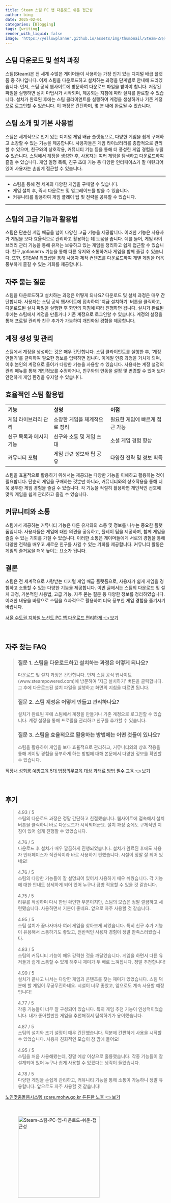```yaml
---
title: Steam 스팀 PC 앱 다운로드 쉬운 접근성
author: bing
date: 2025-02-01
categories: [Blogging]
tags: [writing]
render_with_liquid: false
image: 'https://yellowplanner.github.io/assets/img/thumbnail/Steam-스팀-PC-앱-다운로드-쉬운-접근성.webp'
---
```



<h2 id='스팀 다운로드 및 설치 과정'>스팀 다운로드 및 설치 과정</h2>

<p>스팀(Steam)은 전 세계 수많은 게이머들이 사용하는 가장 인기 있는 디지털 배급 플랫폼 중 하나입니다. 이제 스팀을 다운로드하고 설치하는 과정을 단계별로 안내해 드리겠습니다. 먼저, 스팀 공식 웹사이트에 방문하여 다운로드 파일을 받아야 합니다. 저장된 파일을 실행하면 설치 마법사가 시작되며, 제공되는 지침에 따라 설치를 완료할 수 있습니다. 설치가 완료된 후에는 스팀 클라이언트를 실행하여 계정을 생성하거나 기존 계정으로 로그인할 수 있습니다. 이 과정은 간단하며, 몇 분 내에 완료될 수 있습니다.</p>

<h2 id='스팀 소개 및 기본 사용법'>스팀 소개 및 기본 사용법</h2>

<p>스팀은 세계적으로 인기 있는 디지털 게임 배급 플랫폼으로, 다양한 게임을 쉽게 구매하고 소장할 수 있는 기능을 제공합니다. 사용자들은 게임 라이브러리를 종합적으로 관리할 수 있으며, 친구와의 상호작용, 커뮤니티 기능 등을 통해 더 풍성한 게임 경험을 누릴 수 있습니다. 스팀에서 계정을 생성한 후, 사용자는 여러 게임을 탐색하고 다운로드하여 즐길 수 있습니다. 게임 일정 목록, 친구 초대 기능 등 다양한 인터페이스가 잘 마련되어 있어 사용자는 손쉽게 접근할 수 있습니다.</p>

<hr />

<ul>
    <li>스팀을 통해 전 세계의 다양한 게임을 구매할 수 있습니다.</li>
    <li>게임 설치 후, 즉시 다운로드 및 업그레이드를 받을 수 있습니다.</li>
    <li>커뮤니티를 활용하여 게임 플레이 팁 및 전략을 공유할 수 있습니다.</li>
</ul>

<hr />

<h2 id='스팀의 고급 기능과 활용법'>스팀의 고급 기능과 활용법</h2>

<p>스팀은 단순한 게임 배급을 넘어 다양한 고급 기능을 제공합니다. 이러한 기능은 사용자가 게임을 보다 효율적으로 관리하고 활용하는 데 도움을 줍니다. 예를 들어, 게임 라이브러리 관리 기능을 통해 유저는 보유하고 있는 게임을 정리하고 쉽게 접근할 수 있습니다. 친구 добавлять 기능을 통해 다른 유저와 소통하거나 게임을 함께 즐길 수 있습니다. 또한, STEAM 워크샵을 통해 사용자 제작 컨텐츠를 다운로드하여 개별 게임을 더욱 풍부하게 즐길 수 있는 기회를 제공합니다.</p>

<h2 id='자주 묻는 질문'>자주 묻는 질문</h2>

<p>스팀을 다운로드하고 설치하는 과정은 어떻게 되나요? 다운로드 및 설치 과정은 매우 간단합니다. 사용자는 스팀 공식 웹사이트에 접속하여 '지금 설치하기' 버튼을 클릭하고, 다운로드된 설치 파일을 실행한 후 화면의 지침에 따라 진행하면 됩니다. 설치가 완료된 후에는 스팀에서 계정을 만들거나 기존 계정으로 로그인할 수 있습니다. 계정의 설정을 통해 프로필 관리와 친구 추가가 가능하여 개인화된 경험을 제공합니다.</p>

<h2 id='계정 생성 및 관리'>계정 생성 및 관리</h2>

<p>스팀에서 계정을 생성하는 것은 매우 간단합니다. 스팀 클라이언트를 실행한 후, '계정 만들기'를 클릭하여 필요한 정보를 입력하면 됩니다. 이메일 인증 과정을 거치게 되며, 이후 본인의 계정으로 들어가 다양한 기능을 사용할 수 있습니다. 사용자는 계정 설정의 관리 메뉴를 통해 개인정보를 수정하거나, 친구와의 연동을 설정 및 변경할 수 있어 보다 안전하게 게임 환경을 유지할 수 있습니다.</p>

<h2 id='효율적인 스팀 활용법'>효율적인 스팀 활용법</h2>

<table>
    <tr>
        <td><b>기능</b></td>
        <td><b>설명</b></td>
        <td><b>이점</b></td>
    </tr>
    <tr>
        <td>게임 라이브러리 관리</td>
        <td>소장한 게임을 체계적으로 정리</td>
        <td>필요한 게임에 빠르게 접근 가능</td>
    </tr>
    <tr>
        <td>친구 목록과 메시지 기능</td>
        <td>친구와 소통 및 게임 초대</td>
        <td>소셜 게임 경험 향상</td>
    </tr>
    <tr>
        <td>커뮤니티 포럼</td>
        <td>게임 관련 정보와 팁 공유</td>
        <td>다양한 전략 및 정보 획득</td>
    </tr>
</table>

<p>스팀을 효율적으로 활용하기 위해서는 제공되는 다양한 기능을 이해하고 활용하는 것이 필요합니다. 단순히 게임을 구매하는 것뿐만 아니라, 커뮤니티와의 상호작용을 통해 더욱 풍부한 게임 경험을 즐길 수 있습니다. 각 기능을 적절히 활용하면 개인적인 선호에 맞춰 게임을 쉽게 관리하고 즐길 수 있습니다.</p>

<h2 id='커뮤니티와 소통'>커뮤니티와 소통</h2>

<p>스팀에서 제공하는 커뮤니티 기능은 다른 유저와의 소통 및 정보를 나누는 중요한 플랫폼입니다. 사용자들은 게임에 대한 의견을 공유하고, 플레이 팁을 제공하며, 함께 게임을 즐길 수 있는 기회를 가질 수 있습니다. 이러한 소통은 게이머들에게 서로의 경험을 통해 다양한 전략을 배우고 새로운 친구를 사귈 수 있는 기회를 제공합니다. 커뮤니티 활동은 게임의 즐거움을 더욱 높이는 요소가 됩니다.</p>

<h2 id='결론'>결론</h2>

<p>스팀은 전 세계적으로 사랑받는 디지털 게임 배급 플랫폼으로, 사용자가 쉽게 게임을 경험하고 소통할 수 있는 다양한 기능을 제공합니다. 이번 글에서는 스팀의 다운로드 및 설치 과정, 기본적인 사용법, 고급 기능, 자주 묻는 질문 등 다양한 정보를 정리하였습니다. 이러한 내용을 바탕으로 스팀을 효과적으로 활용하여 더욱 풍부한 게임 경험을 즐기시기 바랍니다.</p>


<p><a class="click-button" title="서울 수도권 지하철 노선도 PC 앱 다운로드 편리하게" href="https://yellowplanner.github.io/posts/%EC%84%9C%EC%9A%B8-%EC%88%98%EB%8F%84%EA%B6%8C-%EC%A7%80%ED%95%98%EC%B2%A0-%EB%85%B8%EC%84%A0%EB%8F%84-PC-%EC%95%B1-%EB%8B%A4%EC%9A%B4%EB%A1%9C%EB%93%9C-%ED%8E%B8%EB%A6%AC%ED%95%98%EA%B2%8C/" rel="dofollow">서울 수도권 지하철 노선도 PC 앱 다운로드 편리하게 👈 보기</a></p><br>
<h2 id='자주_찾는_FAQ'>자주 찾는 FAQ</h2>
<div itemscope="" itemtype="https://schema.org/FAQPage"> 
<blockquote> 
<div itemscope="" itemprop="mainEntity" itemtype="https://schema.org/Question"> 
<h3 itemprop="name">질문 1. 스팀을 다운로드하고 설치하는 과정은 어떻게 되나요?</h3> 
<div itemscope="" itemprop="acceptedAnswer" itemtype="https://schema.org/Answer"> 
<span itemprop="text"> 
<p>다운로드 및 설치 과정은 간단합니다. 먼저 스팀 공식 웹사이트(www.steampowered.com)에 방문하여 '지금 설치하기' 버튼을 클릭합니다. 그 후에 다운로드된 설치 파일을 실행하고 화면의 지침을 따르면 됩니다.</p> 
</span> 
</div> 
</div> 

<div itemscope="" itemprop="mainEntity" itemtype="https://schema.org/Question"> 
<h3 itemprop="name">질문 2. 스팀 계정은 어떻게 만들고 관리하나요?</h3> 
<div itemscope="" itemprop="acceptedAnswer" itemtype="https://schema.org/Answer"> 
<span itemprop="text"> 
<p>설치가 완료된 후에 스팀에서 계정을 만들거나 기존 계정으로 로그인할 수 있습니다. 계정 설정을 통해 프로필을 관리하고 친구를 추가할 수 있습니다.</p> 
</span> 
</div> 
</div> 

<div itemscope="" itemprop="mainEntity" itemtype="https://schema.org/Question"> 
<h3 itemprop="name">질문 3. 스팀을 효율적으로 활용하는 방법에는 어떤 것들이 있나요?</h3> 
<div itemscope="" itemprop="acceptedAnswer" itemtype="https://schema.org/Answer"> 
<span itemprop="text"> 
<p>스팀을 활용하여 게임을 보다 효율적으로 관리하고, 커뮤니티와의 상호 작용을 통해 게이밍 경험을 풍부하게 하는 방법에 대해 본문에서 다양한 정보를 확인할 수 있습니다.</p> 
</span> 
</div> 
</div> 
</blockquote> 
</div>
<p><a class="click-button" title="직장내 성희롱 예방교육 5대 법정의무교육 대상 과태료 방법 필수 교육" href="https://yellowplanner.github.io/posts/%EC%A7%81%EC%9E%A5%EB%82%B4-%EC%84%B1%ED%9D%AC%EB%A1%B1-%EC%98%88%EB%B0%A9%EA%B5%90%EC%9C%A1-5%EB%8C%80-%EB%B2%95%EC%A0%95%EC%9D%98%EB%AC%B4%EA%B5%90%EC%9C%A1-%EB%8C%80%EC%83%81-%EA%B3%BC%ED%83%9C%EB%A3%8C-%EB%B0%A9%EB%B2%95-%ED%95%84%EC%88%98-%EA%B5%90%EC%9C%A1/" rel="dofollow">직장내 성희롱 예방교육 5대 법정의무교육 대상 과태료 방법 필수 교육 👈 보기</a></p><br>
<h2 id='후기'>후기</h2>
<div itemscope itemtype="https://schema.org/Product">
  <blockquote>
  <div itemprop="review" itemscope itemtype="https://schema.org/Review">
      <div itemprop="reviewRating" itemscope itemtype="https://schema.org/Rating"> <span itemprop="ratingValue">4.93</span> / <span itemprop="bestRating">5</span> </div>
      <span itemprop="reviewBody">스팀의 다운로드 과정은 정말 간단하고 친절했습니다. 웹사이트에 접속해서 설치 버튼을 클릭하니 바로 다운로드가 시작되더군요. 설치 과정 중에도 구체적인 지침이 있어 쉽게 진행할 수 있었습니다.</span>
  </div>
  <br>
  <div itemprop="review" itemscope itemtype="https://schema.org/Review">
      <div itemprop="reviewRating" itemscope itemtype="https://schema.org/Rating"> <span itemprop="ratingValue">4.76</span> / <span itemprop="bestRating">5</span> </div>
      <span itemprop="reviewBody">다운로드 후 설치가 매우 깔끔하게 진행되었습니다. 설치가 완료된 후에도 사용자 인터페이스가 직관적이라 바로 사용하기 편했습니다. 시설이 정말 잘 되어 있네요!</span>
  </div>
  <br>
  <div itemprop="review" itemscope itemtype="https://schema.org/Review">
      <div itemprop="reviewRating" itemscope itemtype="https://schema.org/Rating"> <span itemprop="ratingValue">4.76</span> / <span itemprop="bestRating">5</span> </div>
      <span itemprop="reviewBody">스팀의 다양한 기능들이 잘 설명되어 있어서 사용하기 매우 쉬웠습니다. 각 기능에 대한 안내도 상세하게 되어 있어 누구나 금방 적응할 수 있을 것 같습니다.</span>
  </div>
  <br>
  <div itemprop="review" itemscope itemtype="https://schema.org/Review">
      <div itemprop="reviewRating" itemscope itemtype="https://schema.org/Rating"> <span itemprop="ratingValue">4.75</span> / <span itemprop="bestRating">5</span> </div>
      <span itemprop="reviewBody">리뷰를 작성하며 다시 한번 확인한 부분이지만, 스팀의 모습은 정말 깔끔하고 세련됐습니다. 사용하면서 기분이 좋네요. 앞으로 자주 사용할 것 같습니다.</span>
  </div>
  <br>
  <div itemprop="review" itemscope itemtype="https://schema.org/Review">
      <div itemprop="reviewRating" itemscope itemtype="https://schema.org/Rating"> <span itemprop="ratingValue">4.95</span> / <span itemprop="bestRating">5</span> </div>
      <span itemprop="reviewBody">스팀 설치가 끝나자마자 여러 게임을 찾아보게 되었습니다. 특히 친구 추가 기능이 유용해서 소통하기도 좋았고, 전반적인 사용자 경험이 정말 만족스러웠습니다.</span>
  </div>
  <br>
  <div itemprop="review" itemscope itemtype="https://schema.org/Review">
      <div itemprop="reviewRating" itemscope itemtype="https://schema.org/Rating"> <span itemprop="ratingValue">4.83</span> / <span itemprop="bestRating">5</span> </div>
      <span itemprop="reviewBody">스팀의 커뮤니티 기능이 매우 강력한 것을 깨달았습니다. 게임을 하면서 다른 유저들과 쉽게 소통할 수 있게 해주니 재미가 두 배로 느껴집니다. 정말 추천합니다!</span>
  </div>
  <br>
  <div itemprop="review" itemscope itemtype="https://schema.org/Review">
      <div itemprop="reviewRating" itemscope itemtype="https://schema.org/Rating"> <span itemprop="ratingValue">4.99</span> / <span itemprop="bestRating">5</span> </div>
      <span itemprop="reviewBody">설치가 끝나고 나서는 다양한 게임과 콘텐츠를 찾는 재미가 있었습니다. 스팀 덕분에 할 게임이 무궁무진하네요. 시설이 너무 좋았고, 앞으로도 계속 사용할 예정입니다!</span>
  </div>
  <br>
  <div itemprop="review" itemscope itemtype="https://schema.org/Review">
      <div itemprop="reviewRating" itemscope itemtype="https://schema.org/Rating"> <span itemprop="ratingValue">4.77</span> / <span itemprop="bestRating">5</span> </div>
      <span itemprop="reviewBody">각종 기능들이 너무 잘 구성되어 있습니다. 특히 게임 추천 기능이 인상적이었습니다. 내가 좋아할만한 게임을 추천해줘서 탐색하기가 용이했습니다.</span>
  </div>
  <br>
  <div itemprop="review" itemscope itemtype="https://schema.org/Review">
      <div itemprop="reviewRating" itemscope itemtype="https://schema.org/Rating"> <span itemprop="ratingValue">4.87</span> / <span itemprop="bestRating">5</span> </div>
      <span itemprop="reviewBody">스팀의 설치와 초기 설정이 매우 간단했습니다. 덕분에 간편하게 사용을 시작할 수 있었습니다. 사용자 친화적인 모습이 참 맘에 들어요!</span>
  </div>
  <br>
  <div itemprop="review" itemscope itemtype="https://schema.org/Review">
      <div itemprop="reviewRating" itemscope itemtype="https://schema.org/Rating"> <span itemprop="ratingValue">4.95</span> / <span itemprop="bestRating">5</span> </div>
      <span itemprop="reviewBody">스팀을 처음 사용해봤는데, 정말 예상 이상으로 훌륭했습니다. 각종 기능들이 잘 설계되어 있어 누구나 쉽게 사용할 수 있겠다는 생각이 들었습니다.</span>
  </div>
  <br>
  <div itemprop="review" itemscope itemtype="https://schema.org/Review">
      <div itemprop="reviewRating" itemscope itemtype="https://schema.org/Rating"> <span itemprop="ratingValue">4.78</span> / <span itemprop="bestRating">5</span> </div>
      <span itemprop="reviewBody">다양한 게임을 손쉽게 관리하고, 커뮤니티 기능을 통해 소통이 가능하니 정말 유용합니다. 앞으로도 자주 사용할 것 같습니다!</span>
  </div>
  </blockquote>
</div>
<p><a class="click-button" title="노인맞춤돌봄시스템 scare.mohw.go.kr 튼튼한 노후" href="https://yellowplanner.github.io/posts/%EB%85%B8%EC%9D%B8%EB%A7%9E%EC%B6%A4%EB%8F%8C%EB%B4%84%EC%8B%9C%EC%8A%A4%ED%85%9C-scare.mohw.go.kr-%ED%8A%BC%ED%8A%BC%ED%95%9C-%EB%85%B8%ED%9B%84/" rel="dofollow">노인맞춤돌봄시스템 scare.mohw.go.kr 튼튼한 노후 👈 보기</a></p><br>
<figure class="image"><img src="https://yellowplanner.github.io/assets/img/thumbnail/Steam-스팀-PC-앱-다운로드-쉬운-접근성.webp" alt="Steam-스팀-PC-앱-다운로드-쉬운-접근성" width="256" height="256"></figure>